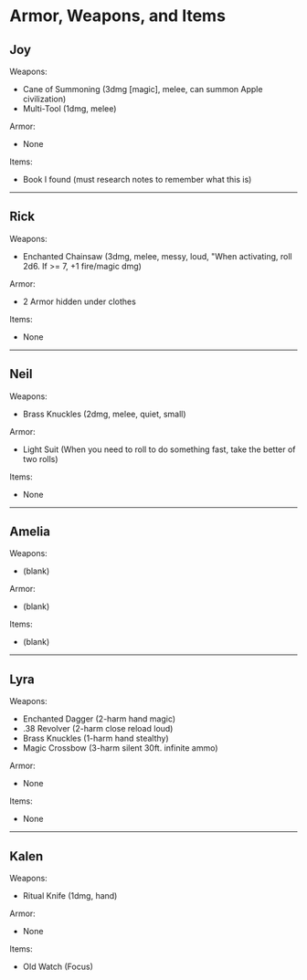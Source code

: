 Armor, Weapons, and Items
===

## Joy

Weapons:
* Cane of Summoning (3dmg [magic], melee, can summon Apple civilization)
* Multi-Tool (1dmg, melee)

Armor: 
* None

Items:
* Book I found (must research notes to remember what this is)

---

## Rick

Weapons:
* Enchanted Chainsaw (3dmg, melee, messy, loud, "When activating, roll 2d6. If >= 7, +1 fire/magic dmg)

Armor: 
* 2 Armor hidden under clothes

Items:
* None

---

## Neil

Weapons:
* Brass Knuckles (2dmg, melee, quiet, small)

Armor: 
* Light Suit (When you need to roll to do something fast, take the better of two rolls)

Items:
* None

---

## Amelia

Weapons:
* (blank)

Armor: 
* (blank)

Items:
* (blank)

---

## Lyra

Weapons:
* Enchanted Dagger (2-harm hand magic)
* .38 Revolver (2-harm close reload loud)
* Brass Knuckles (1-harm hand stealthy)
* Magic Crossbow (3-harm silent 30ft. infinite ammo)

Armor: 
* None

Items:
* None

---

## Kalen

Weapons:
* Ritual Knife (1dmg, hand)

Armor:
* None

Items:
* Old Watch (Focus)
